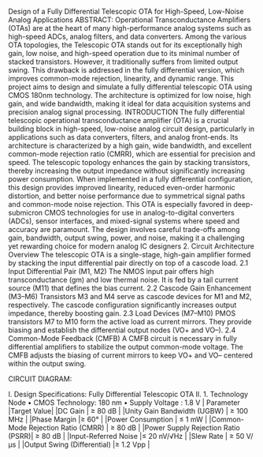 Design of a Fully Differential Telescopic OTA for High-Speed, Low-Noise Analog Applications
ABSTRACT:
Operational Transconductance Amplifiers (OTAs) are at the heart of many high-performance analog systems such as high-speed ADCs, analog filters, and data converters. Among the various OTA topologies, the Telescopic OTA stands out for its exceptionally high gain, low noise, and high-speed operation due to its minimal number of stacked transistors. However, it traditionally suffers from limited output swing. This drawback is addressed in the fully differential version, which improves common-mode rejection, linearity, and dynamic range. This project aims to design and simulate a fully differential telescopic OTA using CMOS 180nm technology. The architecture is optimized for low noise, high gain, and wide bandwidth, making it ideal for data acquisition systems and precision analog signal processing.
 INTRODUCTION 
The fully differential telescopic operational transconductance amplifier (OTA) is a crucial building block in high-speed, low-noise analog circuit design, particularly in applications such as data converters, filters, and analog front-ends. Its architecture is characterized by a high gain, wide bandwidth, and excellent common-mode rejection ratio (CMRR), which are essential for precision and speed.
The telescopic topology enhances the gain by stacking transistors, thereby increasing the output impedance without significantly increasing power consumption. When implemented in a fully differential configuration, this design provides improved linearity, reduced even-order harmonic distortion, and better noise performance due to symmetrical signal paths and common-mode noise rejection.
This OTA is especially favored in deep-submicron CMOS technologies for use in analog-to-digital converters (ADCs), sensor interfaces, and mixed-signal systems where speed and accuracy are paramount. The design involves careful trade-offs among gain, bandwidth, output swing, power, and noise, making it a challenging yet rewarding choice for modern analog IC designers
2. Circuit Architecture Overview
The telescopic OTA is a single-stage, high-gain amplifier formed by stacking the input differential pair directly on top of a cascode load.
2.1 Input Differential Pair (M1, M2)
The NMOS input pair offers high transconductance (gm) and low thermal noise. It is fed by a tail current source (M11) that defines the bias current.
2.2 Cascode Gain Enhancement (M3–M6)
Transistors M3 and M4 serve as cascode devices for M1 and M2, respectively. The cascode configuration significantly increases output impedance, thereby boosting gain.
2.3 Load Devices (M7–M10)
PMOS transistors M7 to M10 form the active load as current mirrors. They provide biasing and establish the differential output nodes (VO+ and VO–).
2.4 Common-Mode Feedback (CMFB)
A CMFB circuit is necessary in fully differential amplifiers to stabilize the output common-mode voltage. The CMFB adjusts the biasing of current mirrors to keep VO+ and VO– centered within the output swing.

CIRCUIT DIAGRAM:

I.	Design Specifications: Fully Differential Telescopic OTA
II.	1. Technology Node
•	CMOS Technology: 180 nm
•	Supply Voltage : 1.8 V
|        Parameter                  |Target Value|
|DC Gain                            |	≥ 80 dB    |
|Unity Gain Bandwidth (UGBW)        |	≥ 100 MHz  |
|Phase Margin	                      |≥ 60°       |
|Power Consumption                  |	≤ 1 mW     |
|Common-Mode Rejection Ratio (CMRR) |	≥ 80 dB    |
|Power Supply Rejection Ratio (PSRR)|	≥ 80 dB    |
|Input-Referred Noise	              |≤ 20 nV/√Hz |
|Slew Rate                          |	≥ 50 V/µs  |
|Output Swing (Differential)      	|≥ 1.2 Vpp   |
